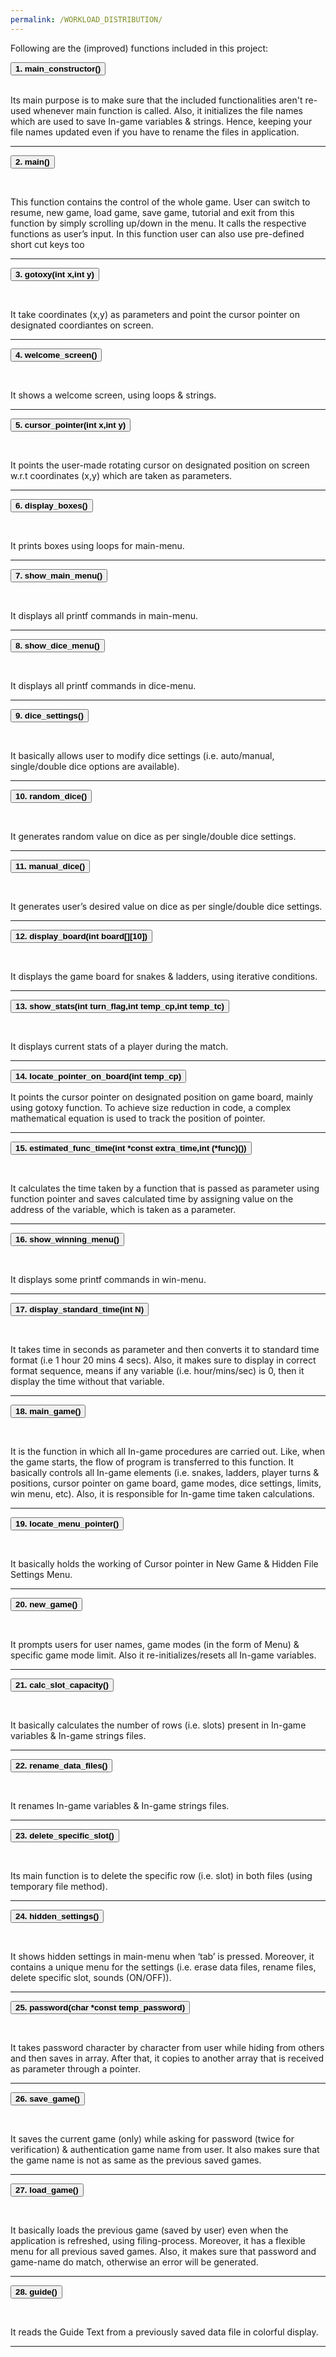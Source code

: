 ```yaml
---
permalink: /WORKLOAD_DISTRIBUTION/
---
```


<body>
  <p>Following are the (improved) functions included in this project:</p>
  <button class="accordion"><b>1. main_constructor()</b></button>
  <div class="panel">
    <br>
    <p>Its main purpose is to make sure that the included functionalities aren't re-used whenever main function is called. Also, it initializes the file names which are used to save In-game variables & strings. Hence, keeping your file names updated even if you have to rename the files in application.</p>
    <hr>
  </div>
  
  <button class="accordion"><b>2. main()</b></button>
  <div class="panel">
    <br>
    <p>This function contains the control of the whole game. User can switch to resume, new game, load game, save game, tutorial and exit from this function by simply scrolling up/down in the menu. It calls the respective functions as user’s input. In this function user can also use pre-defined short cut keys too</p>
    <hr>
  </div>
  
  <button class="accordion"><b>3. gotoxy(int x,int y)</b></button>
  <div class="panel">
    <br>
    <p>It take coordinates (x,y) as parameters and point the cursor pointer on designated coordiantes on screen.</p>
    <hr>
  </div>
  
  <button class="accordion"><b>4. welcome_screen()</b></button>
  <div class="panel">
    <br>
    <p>It shows a welcome screen, using loops & strings.</p>
    <hr>
  </div>
  
  <button class="accordion"><b>5. cursor_pointer(int x,int y)</b></button>
  <div class="panel">
    <br>
    <p>It points the user-made rotating cursor on designated position on screen w.r.t coordinates (x,y) which are taken as parameters.</p>
    <hr>
  </div>
  
  <button class="accordion"><b>6. display_boxes()</b></button>
  <div class="panel">
    <br>
    <p>It prints boxes using loops for main-menu.</p>
    <hr>
  </div>
  
  <button class="accordion"><b>7. show_main_menu()</b></button>
  <div class="panel">
    <br>
    <p>It displays all printf commands in main-menu.</p>
    <hr>
  </div>
  
  <button class="accordion"><b>8. show_dice_menu()</b></button>
  <div class="panel">
    <br>
    <p>It displays all printf commands in dice-menu.</p>
    <hr>
  </div>
  
  <button class="accordion"><b>9. dice_settings()</b></button>
  <div class="panel">
    <br>
    <p>It basically allows user to modify dice settings (i.e. auto/manual, single/double dice options are available).</p>
    <hr>
  </div>
  
  <button class="accordion"><b>10. random_dice()</b></button>
  <div class="panel">
    <br>
    <p>It generates random value on dice as per single/double dice settings.</p>
    <hr>
  </div>
  
  <button class="accordion"><b>11. manual_dice()</b></button>
  <div class="panel">
    <br>
    <p>It generates user’s desired value on dice as per single/double dice settings.</p>
    <hr>
  </div>
  
  <button class="accordion"><b>12. display_board(int board[][10])</b></button>
  <div class="panel">
    <br>
    <p>It displays the game board for snakes & ladders, using iterative conditions.</p>
    <hr>
  </div>
  
  <button class="accordion"><b>13. show_stats(int turn_flag,int temp_cp,int temp_tc)</b></button>
  <div class="panel">
    <br>
    <p>It displays current stats of a player during the match.</p>
    <hr>
  </div>
  
  <button class="accordion"><b>14. locate_pointer_on_board(int temp_cp)</b></button>
  <div class="panel">
    <p>It points the cursor pointer on designated position on game board, mainly using gotoxy function. To achieve size reduction in code, a complex mathematical equation is used to track the position of pointer.</p>
    <hr>
  </div>
  
  <button class="accordion"><b>15. estimated_func_time(int *const extra_time,int (*func)())</b></button>
  <div class="panel">
    <br>
    <p>It calculates the time taken by a function that is passed as parameter using function pointer and saves calculated time by assigning value on the address of the variable, which is taken as a parameter.</p>
    <hr>
  </div>
  
  <button class="accordion"><b>16. show_winning_menu()</b></button>
  <div class="panel">
    <br>
    <p>It displays some printf commands in win-menu.</p>
    <hr>
  </div>
  
  <button class="accordion"><b>17. display_standard_time(int N)</b></button>
  <div class="panel">
    <br>
    <p>It takes time in seconds as parameter and then converts it to standard time format (i.e 1 hour 20 mins 4 secs). Also, it makes sure to display in correct format sequence, means if any variable (i.e. hour/mins/sec) is 0, then it display the time without that variable.</p>
    <hr>
  </div>
  
  <button class="accordion"><b>18. main_game()</b></button>
  <div class="panel">
    <br>
    <p>It is the function in which all In-game procedures are carried out. Like, when the game starts, the flow of program is transferred to this function. It basically controls all In-game elements (i.e. snakes, ladders, player turns & positions, cursor pointer on game board, game modes, dice settings, limits, win menu, etc). Also, it is responsible for In-game time taken calculations.</p>
    <hr>
  </div>
  
  <button class="accordion"><b>19. locate_menu_pointer()</b></button>
  <div class="panel">
    <br>
    <p>It basically holds the working of Cursor pointer in New Game & Hidden File Settings Menu.</p>
    <hr>
  </div>
  
  <button class="accordion"><b>20. new_game()</b></button>
  <div class="panel">
    <br>
    <p>It prompts users for user names, game modes (in the form of Menu) & specific game mode limit. Also it re-initializes/resets all In-game variables.</p>
    <hr>
  </div>
  
  <button class="accordion"><b>21. calc_slot_capacity()</b></button>
  <div class="panel">
    <br>
    <p>It basically calculates the number of rows (i.e. slots) present in In-game variables & In-game strings files.</p>
    <hr>
  </div>
  
  <button class="accordion"><b>22. rename_data_files()</b></button>
  <div class="panel">
    <br>
    <p>It renames In-game variables & In-game strings files.</p>
    <hr>
  </div>
  
  <button class="accordion"><b>23. delete_specific_slot()</b></button>
  <div class="panel">
    <br>
    <p>Its main function is to delete the specific row (i.e. slot) in both files (using temporary file method).</p>
    <hr>
  </div>
  
  <button class="accordion"><b>24. hidden_settings()</b></button>
  <div class="panel">
    <br>
    <p>It shows hidden settings in main-menu when ‘tab’ is pressed. Moreover, it contains a unique menu for the settings (i.e. erase data files, rename files, delete specific slot, sounds (ON/OFF)).</p>
    <hr>
  </div>
  
  <button class="accordion"><b>25. password(char *const temp_password)</b></button>
  <div class="panel">
    <br>
    <p>It takes password character by character from user while hiding from others and then saves in array. After that, it copies to another array that is received as parameter through a pointer.</p>
    <hr>
  </div>
  
  <button class="accordion"><b>26. save_game()</b></button>
  <div class="panel">
    <br>
    <p>It saves the current game (only) while asking for password (twice for verification) & authentication game name from user. It also makes sure that the game name is not as same as the previous saved games.</p>
    <hr>
  </div>
  
  <button class="accordion"><b>27. load_game()</b></button>
  <div class="panel">
    <br>
    <p>It basically loads the previous game (saved by user) even when the application is refreshed, using filing-process. Moreover, it has a flexible menu for all previous saved games. Also, it makes sure that password and game-name do match, otherwise an error will be generated.</p>
    <hr>
  </div>
  
  <button class="accordion"><b>28. guide()</b></button>
  <div class="panel">
    <br>
    <p>It reads the Guide Text from a previously saved data file in colorful display.</p>
    <hr>
  </div>
  
  <script>
    var acc = document.getElementsByClassName("accordion");
    var i;

    for (i = 0; i < acc.length; i++) {
      acc[i].addEventListener("click", function() {
        this.classList.toggle("active");
        var panel = this.nextElementSibling;
        if (panel.style.maxHeight) {
          panel.style.maxHeight = null;
        } 
        else {
          panel.style.maxHeight = panel.scrollHeight + "px";
        } 
      });
    }
  </script>
  
</body>
